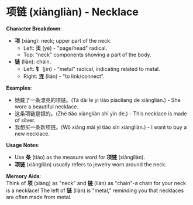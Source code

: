 # **项链 (xiàngliàn) - Necklace**

**Character Breakdown**:  
- **项** (xiàng): neck; upper part of the neck.
  - Left: **页** (yè) - "page/head" radical.
  - Top: "neck" components showing a part of the body.  
- **链** (liàn): chain.
  - Left: **钅** (jīn) - "metal" radical, indicating related to metal.
  - Right: **连** (lián) - "to link/connect".

**Examples**:  
- 她戴了一条漂亮的项链。(Tā dài le yì tiáo piàoliang de xiàngliàn.) - She wore a beautiful necklace.  
- 这条项链是银的。(Zhè tiáo xiàngliàn shì yín de.) - This necklace is made of silver.  
- 我想买一条新项链。(Wǒ xiǎng mǎi yì tiáo xīn xiàngliàn.) - I want to buy a new necklace.

**Usage Notes**:  
- Use **条** (tiáo) as the measure word for **项链** (xiàngliàn).  
- **项链** (xiàngliàn) usually refers to jewelry worn around the neck.

**Memory Aids**:  
Think of **项** (xiàng) as "neck" and **链** (liàn) as "chain"-a chain for your neck is a necklace! The left of **链** (liàn) is "metal," reminding you that necklaces are often made from metal.